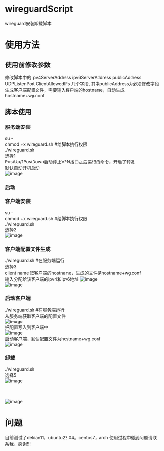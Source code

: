 # wireguardScript
wireguard安装卸载脚本

# 使用方法
## 使用前修改参数
修改脚本中的
ipv4ServerAddress
ipv6ServerAddress
publicAddress
UDPListenPort
ClientAllowedIPs
几个字段,
其中publicAddress为必须修改字段 <br>
生成客户端配置文件，需要输入客户端的hostname，自动生成hostname+wg.conf <br>

## 脚本使用
### 服务端安装
su - <br>
chmod +x  wireguard.sh #给脚本执行权限<br>
./wireguard.sh <br>
选择1 <br>
PostUp/1PostDown启动停止VPN接口之后运行的命令，开启了转发 <br>
 默认自动开机启动 <br>
![image](https://github.com/nightAsShadow/wireguardScript/blob/main/img/install.png) <br>
### 启动
### 客户端安装
su - <br>
chmod +x  wireguard.sh #给脚本执行权限<br>
./wireguard.sh <br>
选择2 <br>
![image](https://github.com/nightAsShadow/wireguardScript/blob/main/img/clientinstall.png) <br>

### 客户端配置文件生成
./wireguard.sh  #在服务端运行<br>
选择3 <br>
client name 取客户端的hostname，生成的文件是hostname+wg.conf<br>
输入分配给该客户端的ipv4和ipv6地址
![image](https://github.com/nightAsShadow/wireguardScript/blob/main/img/createclientconf.png) <br>
![image](https://github.com/nightAsShadow/wireguardScript/blob/main/img/createclientconf1.png) <br>

### 启动客户端
./wireguard.sh  #在服务端运行<br>
从服务端获取客户端的配置文件<br>
![image](https://github.com/nightAsShadow/wireguardScript/blob/main/img/startclientconf.png) <br>
把配置写入到客户端中<br>
![image](https://github.com/nightAsShadow/wireguardScript/blob/main/img/startcreateclientconf.png) <br>
启动客户端，默认配置文件为hostname+wg.conf <br>
![image](https://github.com/nightAsShadow/wireguardScript/blob/main/img/startclient.png) <br>



### 卸载
./wireguard.sh <br>
选择5 <br>
![image](https://github.com/nightAsShadow/wireguardScript/blob/main/img/uninstall.png) <br>
<br>
<br>
<br>
![image](https://github.com/nightAsShadow/wireguardScript/blob/main/img/wireguardscript.png) <br>

# 问题
目前测试了debian11，ubuntu22.04。centos7，arch
使用过程中碰到问题请联系我，感谢!!!
